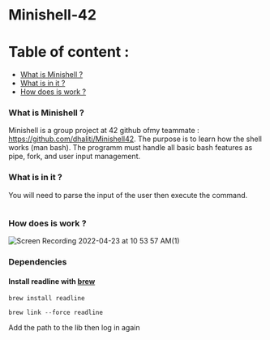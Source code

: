 # Minishell-42

# Table of content :
* [What is Minishell ?](#What-is-Minishell-)
* [What is in it ?](#what-is-in-it-)
* [How does is work ?](#how-does-is-work-)

### What is Minishell ?
 Minishell is a group project at 42 github ofmy teammate : https://github.com/dhaliti/Minishell42. The purpose is to learn how the shell works (man bash). The programm must handle all basic bash features as pipe, fork, and user input management.
 
 ### What is in it ?
 You will need to parse the input of the user then execute the command.
 
<a href="https://zupimages.net/viewer.php?id=22/16/oyx9.png"><img src="https://zupimages.net/up/22/16/oyx9.png" alt="" /></a>

### How does is work ?
![Screen Recording 2022-04-23 at 10 53 57 AM(1)](https://user-images.githubusercontent.com/89851173/164968713-41994d8e-ecfb-4a35-98ad-49477166c0e2.gif)

### Dependencies
#### Install readline with [brew](https://brew.sh/)
```
brew install readline
```

```
brew link --force readline
```

Add the path to the lib then log in again

